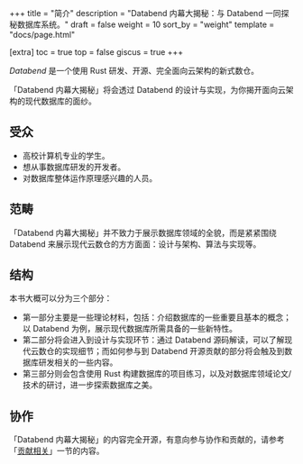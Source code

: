 +++
title = "简介"
description = "Databend 内幕大揭秘：与 Databend 一同探秘数据库系统。"
draft = false
weight = 10
sort_by = "weight"
template = "docs/page.html"

[extra]
toc = true
top = false
giscus = true
+++

*Databend* 是一个使用 Rust 研发、开源、完全面向云架构的新式数仓。

「Databend 内幕大揭秘」将会透过 Databend 的设计与实现，为你揭开面向云架构的现代数据库的面纱。

## 受众

- 高校计算机专业的学生。
- 想从事数据库研发的开发者。
- 对数据库整体运作原理感兴趣的人员。

## 范畴

「Databend 内幕大揭秘」并不致力于展示数据库领域的全貌，而是紧紧围绕 Databend 来展示现代云数仓的方方面面：设计与架构、算法与实现等。

## 结构

本书大概可以分为三个部分：

- 第一部分主要是一些理论材料，包括：介绍数据库的一些重要且基本的概念；以 Databend 为例，展示现代数据库所需具备的一些新特性。
- 第二部分将会进入到设计与实现环节：通过 Databend 源码解读，可以了解现代云数仓的实现细节；而如何参与到 Databend 开源贡献的部分将会触及到数据库研发相关的一些内容。
- 第三部分则会包含使用 Rust 构建数据库的项目练习，以及对数据库领域论文/技术的研讨，进一步探索数据库之美。

## 协作

「Databend 内幕大揭秘」的内容完全开源，有意向参与协作和贡献的，请参考「[贡献相关](https://psiace.github.io/databend-internals/docs/contributing/)」一节的内容。
